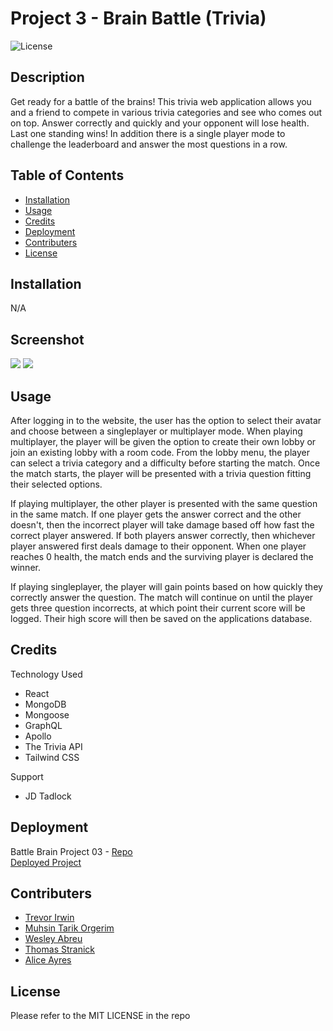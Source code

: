 # Project 3 - Brain Battle (Trivia)

![License](https://img.shields.io/badge/License-MIT-brightgreen)

## Description

Get ready for a battle of the brains! This trivia web application allows you and a friend to compete in various trivia categories and see who comes out on top. Answer correctly and quickly and your opponent will lose health. Last one standing wins! In addition there is a single player mode to challenge the leaderboard and answer the most questions in a row.

## Table of Contents

- [Installation](#installation)
- [Usage](#usage)
- [Credits](#credits)
- [Deployment](#deployment)
- [Contributers](#credits)
- [License](#license)

## Installation

N/A

## Screenshot

<image src="https://i.imgur.com/Vv9YQPT.png">
<image src="https://i.imgur.com/egtmW3i.png">

## Usage

After logging in to the website, the user has the option to select their avatar and choose between a singleplayer or multiplayer mode. When playing multiplayer, the player will be given the option to create their own lobby or join an existing lobby with a room code. From the lobby menu, the player can select a trivia category and a difficulty before starting the match. Once the match starts, the player will be presented with a trivia question fitting their selected options.

If playing multiplayer, the other player is presented with the same question in the same match. If one player gets the answer correct and the other doesn't, then the incorrect player will take damage based off how fast the correct player answered. If both players answer correctly, then whichever player answered first deals damage to their opponent. When one player reaches 0 health, the match ends and the surviving player is declared the winner.

If playing singleplayer, the player will gain points based on how quickly they correctly answer the question. The match will continue on until the player gets three question incorrects, at which point their current score will be logged. Their high score will then be saved on the applications database.

## Credits

Technology Used

- React
- MongoDB
- Mongoose
- GraphQL
- Apollo
- The Trivia API
- Tailwind CSS

Support

- JD Tadlock

## Deployment

Battle Brain Project 03 - [Repo](https://github.com/WAbreu738/trivia_battle)  
[Deployed Project](https://nameless-inlet-80123-f3bf2fedf73b.herokuapp.com)

## Contributers

- [Trevor Irwin](https://github.com/TIrwin19)
- [Muhsin Tarik Orgerim](https://github.com/tarikorg)
- [Wesley Abreu](https://github.com/WAbreu738)
- [Thomas Stranick](https://github.com/ThStranick15)
- [Alice Ayres](https://github.com/Neppit)

## License

Please refer to the MIT LICENSE in the repo
